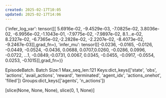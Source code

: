 ```yaml
---
created: 2025-02-17T10:05
updated: 2025-02-17T14:06
---
```



{'infer_log_var': tensor([[ 5.6916e-02, -9.4529e-03, -7.0825e-02,  3.8036e-02, -6.9956e-02,-1.1043e-01, -7.9775e-02, -7.9897e-02,  8.1...e-02,  8.2327e-02, -6.7365e-02,-2.2828e-02, -2.2207e-02, -8.4073e-02, -9.2467e-03]],grad_fn=<AddmmBackward0>), 'infer_mu': tensor([[-0.0236, -0.0165, -0.0126, -0.0449, -0.0524, -0.0436,  0.0688,  0.0707,0.0260, -0.0286,  0.0996, -0.0722, ...1, -0.0849,-0.0731,  0.0067,  0.0345, -0.0455, -0.0917, -0.0554,  0.0253, -0.1015]],grad_fn=<AddmmBackward0>)}


EpisodeBatch. Batch Size:1 Max_seq_len:121 Keys:dict_keys(['state', 'obs', 'actions', 'avail_actions', 'reward', 'terminated', 'agent_idx', 'actions_onehot', 'filled']) Groups:dict_keys(['agents', 'n_actions'])


[slice(None, None, None), slice(0, 1, None)]